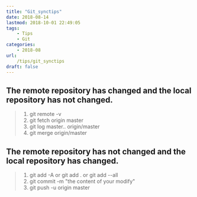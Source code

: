 ```yaml
---
title: "Git_synctips"
date: 2018-08-14
lastmod: 2018-10-01 22:49:05
tags: 
    - Tips
    - Git
categories: 
    - 2018-08
url: 
    /tips/git_synctips
draft: false
---
```


## The remote repository has changed and the local repository has not changed.
>1. git remote -v 
>2. git fetch origin master
>3. git log master.. origin/master 
>4. git merge origin/master

## The remote repository has not changed and the local repository has changed.
>1. git add -A or git add . or git add --all
>2. git commit -m "the content of your modify"
>3. git push -u origin master
